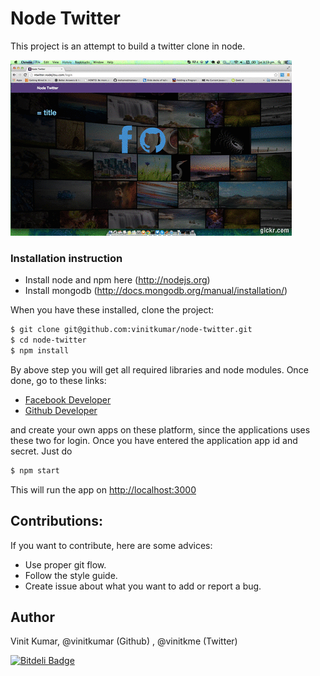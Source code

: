# Node Twitter

This project is an attempt to build a twitter clone in node.

![ntwitter](public/img/ntwitter.gif)
### Installation instruction

- Install node  and npm here (http://nodejs.org)
- Install mongodb (http://docs.mongodb.org/manual/installation/)

When you have these installed, clone the project:

```bash
$ git clone git@github.com:vinitkumar/node-twitter.git
$ cd node-twitter
$ npm install
```
By above step you will get all required libraries and node modules. 
Once done, go to these links:

- [Facebook Developer](http://developer.facebook.com)
- [Github Developer](https://github.com/settings/applications)

and create your own apps on these platform, since the applications uses these two for login.
Once you have entered the application app id and secret. Just do 

```bash
$ npm start
```
This will run the app on [http://localhost:3000](http://localhost:3000)

## Contributions:

If you want to contribute, here are some advices:
- Use proper git flow.
- Follow the style guide.
- Create issue about what you want to add or report a bug.

## Author

Vinit Kumar, @vinitkumar (Github) , @vinitkme (Twitter)

[![Bitdeli Badge](https://d2weczhvl823v0.cloudfront.net/vinitkumar/node-twitter/trend.png)](https://bitdeli.com/free "Bitdeli Badge")
